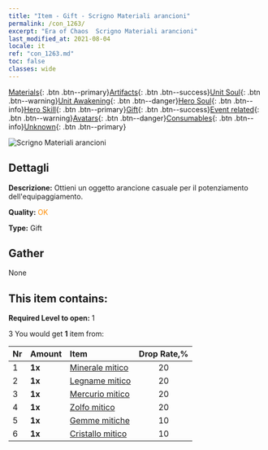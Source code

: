 ```yaml
---
title: "Item - Gift - Scrigno Materiali arancioni"
permalink: /con_1263/
excerpt: "Era of Chaos  Scrigno Materiali arancioni"
last_modified_at: 2021-08-04
locale: it
ref: "con_1263.md"
toc: false
classes: wide
---
```

 [Materials](/ItemsIT/){: .btn .btn--primary}[Artifacts](/ItemsIT/Artifacts/){: .btn .btn--success}[Unit Soul](/ItemsIT/UnitSoul/){: .btn .btn--warning}[Unit Awakening](/ItemsIT/UnitAwakening/){: .btn .btn--danger}[Hero Soul](/ItemsIT/HeroSoul/){: .btn .btn--info}[Hero Skill](/ItemsIT/HeroSkill/){: .btn .btn--primary}[Gift](/ItemsIT/Gift/){: .btn .btn--success}[Event related](/ItemsIT/Events/){: .btn .btn--warning}[Avatars](/ItemsIT/Avatars/){: .btn .btn--danger}[Consumables](/ItemsIT/Consumables/){: .btn .btn--info}[Unknown](/ItemsIT/Unknown/){: .btn .btn--primary}

 ![Scrigno Materiali arancioni](/images/t/i_304002.png)

## Dettagli
 **Descrizione:** Ottieni un oggetto arancione casuale per il potenziamento dell'equipaggiamento.

 **Quality:** <span style="color: #FF8C00">OK</span>

 **Type:** Gift

## Gather

  None

## This item contains:

 **Required Level to open:** 1

 3 You would get **1** item  from:

  | Nr | Amount |     Item    | Drop Rate,% |
  |:---|:-------|:------------|:---------:|
  | 1 |  **1x** | [Minerale mitico](/ItemsIT/mat_61/) | 20 | 
  | 2 |  **1x** | [Legname mitico](/ItemsIT/mat_62/) | 20 | 
  | 3 |  **1x** | [Mercurio mitico](/ItemsIT/mat_63/) | 20 | 
  | 4 |  **1x** | [Zolfo mitico](/ItemsIT/mat_64/) | 20 | 
  | 5 |  **1x** | [Gemme mitiche](/ItemsIT/mat_65/) | 10 | 
  | 6 |  **1x** | [Cristallo mitico](/ItemsIT/mat_66/) | 10 | 
